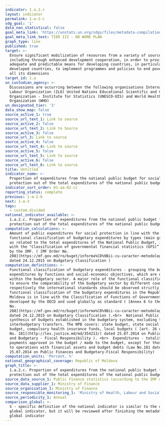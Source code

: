 ```yaml
---
indicator: 1.a.2.c
layout: indicator
permalink: 1-a-2-c
sdg_goal: '1'
data_non_statistical: false
goal_meta_link: 'https://unstats.un.org/sdgs/files/metadata-compilation/Metadata-Goal-1.pdf'
goal_meta_link_text: TIER III - NO WORK PLAN
graph_type: line
published: true
target: >-
  Ensure significant mobilization of resources from a variety of sources,
  including through enhanced development cooperation, in order to provide
  adequate and predictable means for developing countries, in particular least
  developed countries, to implement programmes and policies to end poverty in
  all its dimensions
target_id: 1.a
un_custodian_agency: >-
  Discussions are occurring between the following organisations International
  Labour Organization (ILO) United Nations Educational Scientific and Cultural
  Organization - Institute for Statistics (UNESCO-UIS) and World Health
  Organization (WHO)
un_designated_tier: '3'
data_show_map: false
source_active_1: true
source_url_text_1: Link to source
source_active_2: false
source_url_text_2: Link to Source
source_active_3: false
source_url_3: Link to source
source_active_4: false
source_url_text_4: Link to source
source_active_5: false
source_url_text_5: Link to source
source_active_6: false
source_url_text_6: Link to source
title: Untitled
indicator_name: >-
  Proportion of expenditures from the national public budget for social
  protection out of the total expenditures of the national public budget
indicator_sort_order: 01-aa-02-cc
reporting_status: complete
previous: 1-a-2-b
next: 1-a-3
tags:
  - custom.divided
national_indicator_available: >-
  1.a.2.c. Proportion of expenditures from the national public budget for social
  protection out of the total expenditures of the national public budget
computation_calculations: >-
  Amount of public expenditures for social protection in line with the
  functional classification of budgetary expenditures by types (main group 10),
  as related to the total expenditures of the National Public Budget, in line
  with the "Classification of governmental financial statistics (GFS)” developed
  by the IMF. ( [MF Order No.
  208](https://mf.gov.md/ro/buget/informa%C8%9Bii-cu-caracter-metodologic/clasifica%C8%9Bia-bugetar%C4%83)
  dated 24.12.2015 on Budgetary Classification )
computation_definitions: >-
  Functional classification of budgetary expenditures - grouping the budgetary
  expenditures by functions and social-economic objectives, which are exercised
  within the budgetary sector. A major role of the functional classification is
  to ensure the comparability of the budgetary sector by different countries,
  respectively the international standards should be observed strictly. The
  functional classification of the budgetary expenditures in the Republic of
  Moldova is in line with the Classification of Functions of Government
  developed by the OECD and used globally as standard ( [Annex 6 to the MF Order
  No.
  208](https://mf.gov.md/ro/buget/informa%C8%9Bii-cu-caracter-metodologic/clasifica%C8%9Bia-bugetar%C4%83)
  dated 24.12.2015 on Budgetary Classification ).<br>  National Public Budget –
  synthesis of budgets established in the budgetary system, excluding the
  interbudgetary transfers. The NPB covers: state budget, state social insurance
  budget, compulsory health insurance funds, local budgets ( [art. 26 of the Law
  No. 181](http://lex.justice.md/md/354213/) dated 25.07.2014 on Public Finance
  and Budgetary - Fiscal Responsibility ). <br>  Expenditures - totality of
  payments approved in the budget / made to the budget, except for those related
  to operations with financial assets and budget debts (Law No.181 dated
  25.07.2014 on Public Finances and Budgetary-Fiscal Responsibility)
computation_units: 'Percent, %'
national_geographical_coverage: Republic of Moldova
graph_title: >-
  1.a.2.c. Proportion of expenditures from the national public budget for social
  protection out of the total expenditures of the national public budget
source_data_source_1: Public Finance statistics (according to the IMF methodology)
source_data_supplier_1: Ministry of Finance
source_organisation_1: Ministry of Finance
source_responsible_monitoring_1: 'Ministry of Health, Labour and Social Protection'
source_periodicity_1: Annual
comparison_global: >-
  S - specific definition of the national indicator is similar to the one of the
  global indicator, but it will be reviewed after finishing the metadata for the
  global indicator
---
```

